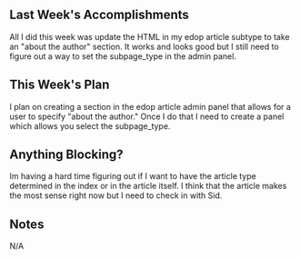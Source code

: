 ## Last Week's Accomplishments

All I did this week was update the HTML in my edop article subtype to take an "about the author" section. It works and looks good but I still need to figure out a way to set the subpage_type in the admin panel. 

## This Week's Plan

I plan on creating a section in the edop article admin panel that allows for a user to specify "about the author." Once I do that I need to create a panel which allows you select the subpage_type.

## Anything Blocking?

Im having a hard time figuring out if I want to have the article type determined in the index or in the article itself. I think that the article makes the most sense right now but I need to check in with Sid. 

## Notes

N/A
